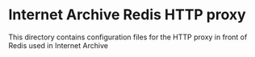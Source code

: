 # Internet Archive Redis HTTP proxy
This directory contains configuration files for the HTTP proxy in front of Redis used in Internet Archive